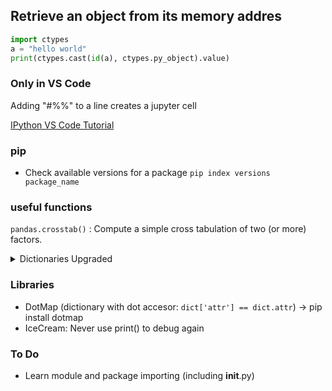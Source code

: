 
## Retrieve an object from its memory addres
```python
import ctypes
a = "hello world"
print(ctypes.cast(id(a), ctypes.py_object).value)
```

### Only in VS Code
Adding "#%%" to a line creates a jupyter cell

[IPython VS Code Tutorial](https://code.visualstudio.com/docs/python/jupyter-support-py)




### pip
* Check available versions for a package
`pip index versions package_name`

### useful functions

`pandas.crosstab()` : Compute a simple cross tabulation of two (or more) factors.


<details>
<summary>Dictionaries Upgraded</summary>


```python
class Map(dict):
    """
    Example:
    m = Map({'first_name': 'Eduardo'}, last_name='Pool', age=24, sports=['Soccer'])
    """
    def __init__(self, *args, **kwargs):
        super(Map, self).__init__(*args, **kwargs)
        for arg in args:
            if isinstance(arg, dict):
                for k, v in arg.iteritems():
                    self[k] = v

        if kwargs:
            for k, v in kwargs.iteritems():
                self[k] = v

    def __getattr__(self, attr):
        return self.get(attr)

    def __setattr__(self, key, value):
        self.__setitem__(key, value)

    def __setitem__(self, key, value):
        super(Map, self).__setitem__(key, value)
        self.__dict__.update({key: value})

    def __delattr__(self, item):
        self.__delitem__(item)

    def __delitem__(self, key):
        super(Map, self).__delitem__(key)
        del self.__dict__[key]
```


### Usage examples:

`m = Map({'first_name': 'Eduardo'}, last_name='Pool', age=24, sports=['Soccer'])`
Add new key
`m.new_key = 'Hello world!'`
Or
`m['new_key'] = 'Hello world!'`
`print m.new_key`
`print m['new_key']`
# Update values
m.new_key = 'Yay!'
# Or
m['new_key'] = 'Yay!'
# Delete key
del m.new_key
# Or
del m['new_key']


```python
class dotdict(dict):
    """dot.notation access to dictionary attributes"""
    __getattr__ = dict.get
    __setattr__ = dict.__setitem__
    __delattr__ = dict.__delitem__
```

`pip install dotmap`bash

</details>


### Libraries
- DotMap (dictionary with dot accesor: `dict['attr'] == dict.attr`) -> pip install dotmap
- IceCream: Never use print() to debug again


### To Do
- Learn module and package importing (including __init__.py)
